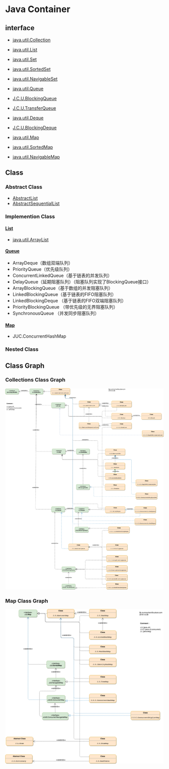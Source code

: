 # Java Container

## interface
* [java.util.Collection](interface/java.util.Collection.md)

* [java.util.List](interface/java.util.List.md)


* [java.util.Set](interface/java.util.Set.md)
* [java.util.SortedSet](interface/java.util.SortedSet.md)
* [java.util.NavigableSet](interface/java.util.NavigableSet.md)

* [java.util.Queue](interface/java.util.Queue.md)
* [J.C.U.BlockingQueue](interface/J.C.U.BlockingQueue.md)
* [J.C.U.TransferQueue](interface/J.C.U.TransferQueue.md)
* [java.util.Deque](interface/java.util.Deque.md)
* [J.C.U.BlockingDeque](interface/J.C.U.BlockingDeque)

* [java.util.Map](interface/java.util.Map.md)
* [java.util.SortedMap](interface/java.util.SortedMap.md)
* [java.util.NavigableMap](interface/java.util.NavigableMap.md)

## Class
### Abstract Class
* [AbstractList]()
* [AbstractSequentialList]()

### Implemention Class

#### [List](class/list/README.md)
* [java.util.ArrayList](class/list/java.util.ArrayList.md)

#### [Queue](class/queue/README.md)
* ArrayDeque（数组双端队列） 
* PriorityQueue（优先级队列） 
* ConcurrentLinkedQueue（基于链表的并发队列） 
* DelayQueue（延期阻塞队列）（阻塞队列实现了BlockingQueue接口） 
* ArrayBlockingQueue（基于数组的并发阻塞队列）
* LinkedBlockingQueue（基于链表的FIFO阻塞队列） 
* LinkedBlockingDeque （基于链表的FIFO双端阻塞队列） 
* PriorityBlockingQueue （带优先级的无界阻塞队列） 
* SynchronousQueue （并发同步阻塞队列）

#### [Map](class/map/README.md)
* JUC.ConcurrentHashMap

### Nested Class

## Class Graph
### Collections Class Graph
![](pic/java-collections-class-map.png)

### Map Class Graph
![](pic/java-map-map.png)
